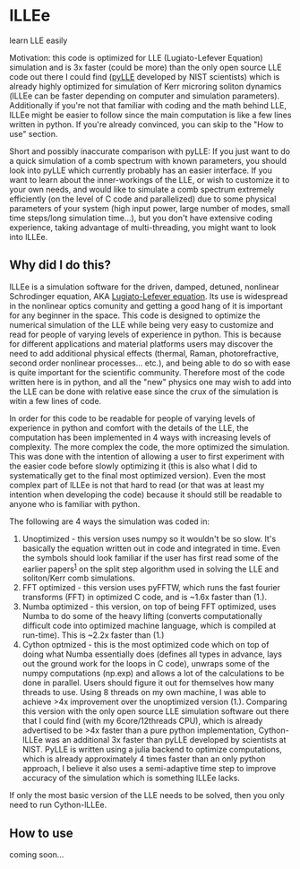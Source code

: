 # lLLEe
learn LLE easily

Motivation: this code is optimized for LLE (Lugiato-Lefever Equation) simulation and is 3x faster (could be more) than the only open source LLE code out there I could find ([pyLLE](https://github.com/gregmoille/pyLLE) developed by NIST scientists) which is already highly optimized for simulation of Kerr microring soliton dynamics (lLLEe can be faster depending on computer and simulation parameters). Additionally if you're not that familiar with coding and the math behind LLE, lLLEe might be easier to follow since the main computation is like a few lines written in python. If you're already convinced, you can skip to the "How to use" section.

Short and possibly inaccurate comparison with pyLLE: 
If you just want to do a quick simulation of a comb spectrum with known parameters, you should look into pyLLE which currently probably has an easier interface.
If you want to learn about the inner-workings of the LLE, or wish to customize it to your own needs, and would like to simulate a comb spectrum extremely efficiently (on the level of C code and parallelized) due to some physical parameters of your system (high input power, large number of modes, small time steps/long simulation time...), but you don't have extensive coding experience, taking advantage of multi-threading, you might want to look into lLLEe.

## Why did I do this?

lLLEe is a simulation software for the driven, damped, detuned, nonlinear Schrodinger equation, AKA [Lugiato-Lefever equation](https://en.wikipedia.org/wiki/Lugiato%E2%80%93Lefever_equation).  Its use is widespread in the nonlinear optics comunity and getting a good hang of it is important for any beginner in the space.  This code is designed to optimize the numerical simulation of the LLE while being very easy to customize and read for people of varying levels of experience in python.  This is because for different applications and material platforms users may discover the need to add additional physical effects (thermal, Raman, photorefractive, second order nonlinear processes... etc.), and being able to do so with ease is quite important for the scientific community.  Therefore most of the code written here is in python, and all the "new" physics one may wish to add into the LLE can be done with relative ease since the crux of the simulation is witin a few lines of code.

In order for this code to be readable for people of varying levels of experience in python and comfort with the details of the LLE, the computation has been implemented in 4 ways with increasing levels of complexity.  The more complex the code, the more optimized the simulation.  This was done with the intention of allowing a user to first experiment with the easier code before slowly optimizing it (this is also what I did to systematically get to the final most optimized version).  Even the most complex part of lLLEe is not that hard to read (or that was at least my intention when developing the code) because it should still be readable to anyone who is familiar with python.

The following are 4 ways the simulation was coded in:
1. Unoptimized - this version uses numpy so it wouldn't be so slow.  It's basically the equation written out in code and integrated in time.  Even the symbols should look familiar if the user has first read some of the earlier papers<sup>[1](https://doi.org/10.1103/PhysRevA.82.033801)</sup> on the split step algorithm used in solving the LLE and soliton/Kerr comb simulations.  
2. FFT optimized - this version uses pyFFTW, which runs the fast fourier transforms (FFT) in optimized C code, and is ~1.6x faster than (1.).
3. Numba optimized - this version, on top of being FFT optimized, uses Numba to do some of the heavy lifting (converts computationally difficult code into optimized machine language, which is compiled at run-time).  This is ~2.2x faster than (1.)
4. Cython optmized - this is the most optimized code which on top of doing what Numba essentially does (defines all types in advance, lays out the ground work for the loops in C code), unwraps some of the numpy computations (np.exp) and allows a lot of the calculations to be done in parallel.  Users should figure it out for themselves how many threads to use. Using 8 threads on my own machine, I was able to achieve >4x improvement over the unoptimized version (1.).  Comparing this version with the only open source LLE simulation software out there that I could find (with my 6core/12threads CPU), which is already advertised to be >4x faster than a pure python implementation, Cython-lLLEe was an additional 3x faster than pyLLE developed by scientists at NIST. PyLLE is written using a julia backend to optimize computations, which is already approximately 4 times faster than an only python approach, I believe it also uses a semi-adaptive time step to improve accuracy of the simulation which is something lLLEe lacks.

If only the most basic version of the LLE needs to be solved, then you only need to run Cython-lLLEe.

## How to use
coming soon...
